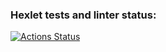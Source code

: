 ### Hexlet tests and linter status:
[![Actions Status](https://github.com/MikVito/qa-engineer-project-84/actions/workflows/hexlet-check.yml/badge.svg)](https://github.com/MikVito/qa-engineer-project-84/actions)